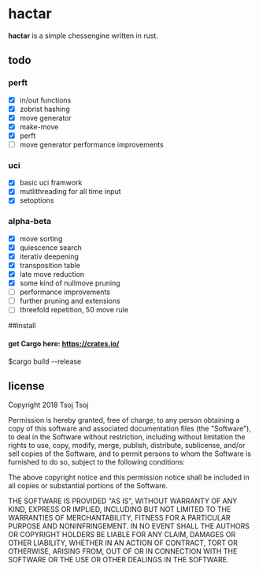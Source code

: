 # hactar
__hactar__ is a simple chessengine written in rust.

## todo
### perft
- [x] in/out functions
- [x] zobrist hashing
- [x] move generator
- [x] make-move
- [x] perft
- [ ] move generator performance improvements

### uci
- [x] basic uci framwork
- [x] mutlithreading for all time input
- [x] setoptions

### alpha-beta
- [x] move sorting
- [x] quiescence search
- [x] iterativ deepening
- [x] transposition table
- [x] late move reduction
- [x] some kind of nullmove pruning
- [ ] performance improvements
- [ ] further pruning and extensions
- [ ] threefold repetition, 50 move rule

##install
#### get Cargo here: https://crates.io/
$cargo build --release

## license
Copyright 2018 Tsoj Tsoj

Permission is hereby granted, free of charge, to any person obtaining a copy of this software and associated documentation files (the "Software"), to deal in the Software without restriction, including without limitation the rights to use, copy, modify, merge, publish, distribute, sublicense, and/or sell copies of the Software, and to permit persons to whom the Software is furnished to do so, subject to the following conditions:

The above copyright notice and this permission notice shall be included in all copies or substantial portions of the Software.

THE SOFTWARE IS PROVIDED "AS IS", WITHOUT WARRANTY OF ANY KIND, EXPRESS OR IMPLIED, INCLUDING BUT NOT LIMITED TO THE WARRANTIES OF MERCHANTABILITY, FITNESS FOR A PARTICULAR PURPOSE AND NONINFRINGEMENT. IN NO EVENT SHALL THE AUTHORS OR COPYRIGHT HOLDERS BE LIABLE FOR ANY CLAIM, DAMAGES OR OTHER LIABILITY, WHETHER IN AN ACTION OF CONTRACT, TORT OR OTHERWISE, ARISING FROM, OUT OF OR IN CONNECTION WITH THE SOFTWARE OR THE USE OR OTHER DEALINGS IN THE SOFTWARE.
